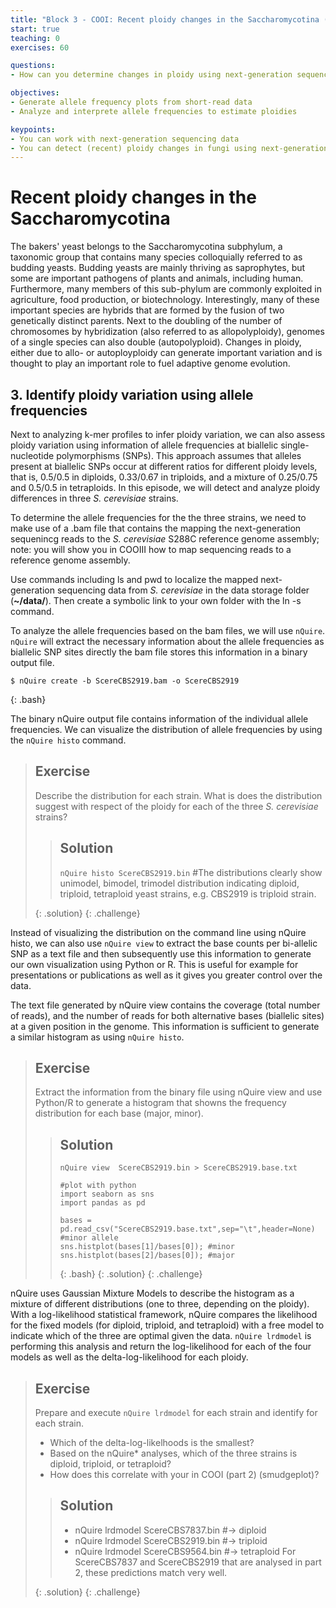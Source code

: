 ```yaml
---
title: "Block 3 - COOI: Recent ploidy changes in the Saccharomycotina (part 3)"
start: true
teaching: 0
exercises: 60

questions:
- How can you determine changes in ploidy using next-generation sequencing data?

objectives:
- Generate allele frequency plots from short-read data
- Analyze and interprete allele frequencies to estimate ploidies

keypoints:
- You can work with next-generation sequencing data
- You can detect (recent) ploidy changes in fungi using next-generation sequencing data 
---
```


# Recent ploidy changes in the Saccharomycotina
The bakers' yeast belongs to the Saccharomycotina subphylum, a taxonomic group that contains many species colloquially referred to as budding yeasts. Budding yeasts are mainly thriving as saprophytes, but some are important pathogens of plants and animals, including human. Furthermore, many members of this sub-phylum are commonly exploited in agriculture, food production, or biotechnology. Interestingly, many of these important species are hybrids that are formed by the fusion of two genetically distinct parents. Next to the doubling of the number of chromosomes by hybridization (also referred to as allopolyploidy), genomes of a single species can also double (autopolyploid). Changes in ploidy, either due to allo- or autoployploidy can generate important variation and is thought to play an important role to fuel adaptive genome evolution.

## 3. Identify ploidy variation using allele frequencies

Next to analyzing k-mer profiles to infer ploidy variation, we can also assess ploidy variation using information of allele frequencies at biallelic single-nucleotide polymorphisms (SNPs). This approach assumes that alleles present at biallelic SNPs occur at different ratios for different ploidy levels, that is, 0.5/0.5 in diploids, 0.33/0.67 in triploids, and a mixture of 0.25/0.75 and 0.5/0.5 in tetraploids. In this episode, we will detect and analyze ploidy differences in three *S. cerevisiae* strains.

To determine the allele frequencies for the the three strains, we need to make use of a .bam file that contains the mapping the next-generation sequenincg reads to the *S. cerevisiae* S288C reference genome assembly; note: you will show you in COOIII how to map sequencing reads to a reference genome assembly.

Use commands including ls and pwd to localize the mapped next-generation sequencing data from *S. cerevisiae* in the data storage folder (**~/data/**). Then create a symbolic link to your own folder with the ln -s command. 

To analyze the allele frequencies based on the bam files, we will use `nQuire`. `nQuire` will extract the necessary information about the allele frequencies as biallelic SNP sites directly the bam file stores this information in a binary output file.

~~~
$ nQuire create -b ScereCBS2919.bam -o ScereCBS2919
~~~
{: .bash}

The binary nQuire output file contains information of the individual allele frequencies. We can visualize the distribution of allele frequencies by using the `nQuire histo` command.

> ## Exercise
> 
> Describe the distribution for each strain. What is does the distribution suggest with respect of the ploidy for each of the three *S. cerevisiae* strains?
>
>> ## Solution
>> 
>> `nQuire histo ScereCBS2919.bin`
>> #The distributions clearly show unimodel, bimodel, trimodel distribution indicating diploid, triploid, tetraploid yeast strains, e.g. CBS2919 is triploid strain.
>> 
> {: .solution}
{: .challenge}

Instead of visualizing the distribution on the command line using nQuire histo, we can also use `nQuire view` to extract the base counts per bi-allelic SNP as a text file and then subsequently use this information to generate our own visualization using Python or R. This is useful for example for presentations or publications as well as it gives you greater control over the data.

The text file generated by nQuire view contains the coverage (total number of reads), and the number of reads for both alternative bases (biallelic sites) at a given position in the genome. This information is sufficient to generate a similar histogram as using `nQuire histo`.

> ## Exercise
> 
> Extract the information from the binary file using nQuire view and use Python/R to generate a histogram that showns the frequency distribution for each base (major, minor).
>
>> ## Solution
>>
>> `nQuire view  ScereCBS2919.bin > ScereCBS2919.base.txt`
>>
>> ~~~
>> #plot with python
>> import seaborn as sns
>> import pandas as pd
>>
>> bases = pd.read_csv("ScereCBS2919.base.txt",sep="\t",header=None)
>> #minor allele
>> sns.histplot(bases[1]/bases[0]); #minor
>> sns.histplot(bases[2]/bases[0]); #major
>> ~~~
>> {: .bash}
> {: .solution}
{: .challenge}

nQuire uses Gaussian Mixture Models to describe the histogram as a mixture of different distributions (one to three, depending on the ploidy). With a log-likelihood statistical framework, nQuire compares the likelihood for the fixed models (for diploid, triploid, and tetraploid) with a free model to indicate which of the three are optimal given the data. `nQuire lrdmodel` is performing this analysis and return the log-likelihood for each of the four models as well as the delta-log-likelihood for each ploidy.

> ## Exercise
> 
> Prepare and execute `nQuire lrdmodel` for each strain and identify for each strain.
> - Which of the delta-log-likelhoods is the smallest?
> - Based on the nQuire* analyses, which of the three strains is diploid, triploid, or tetraploid?
> - How does this correlate with your in COOI (part 2) (smudgeplot)?
>
>> ## Solution
>> - nQuire lrdmodel ScereCBS7837.bin #-> diploid
>> - nQuire lrdmodel ScereCBS2919.bin #-> triploid
>> - nQuire lrdmodel ScereCBS9564.bin #-> tetraploid
>> For ScereCBS7837 and ScereCBS2919 that are analysed in part 2, these predictions match very well.
>>
> {: .solution}
{: .challenge}
